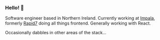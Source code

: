 ### Hello! 👋

Software engineer based in Northern Ireland. Currently working at [Impala](https://impala.travel/), formerly [Rapid7](https://www.rapid7.com/) doing all things frontend. Generally working with React.

Occasionally dabbles in other areas of the stack...

<!--
**r-edw/r-edw** is a ✨ _special_ ✨ repository because its `README.md` (this file) appears on your GitHub profile.

Here are some ideas to get you started:

- 🔭 I’m currently working on ...
- 🌱 I’m currently learning ...
- 👯 I’m looking to collaborate on ...
- 🤔 I’m looking for help with ...
- 💬 Ask me about ...
- 📫 How to reach me: ...
- 😄 Pronouns: ...
- ⚡ Fun fact: ...
-->
